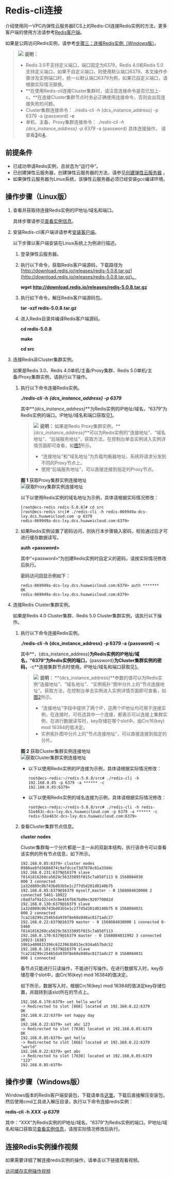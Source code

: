 # Redis-cli连接<a name="dcs-ug-0713004"></a>

介绍使用同一VPC内弹性云服务器ECS上的Redis-Cli连接Redis实例的方法，更多客户端的使用方法请参考[Redis客户端](https://redis.io/clients)。

如果是公网访问Redis实例，请参考[步骤三：连接Redis实例（Windows版）](步骤三-连接Redis实例（Windows版）.md)。

>![](public_sys-resources/icon-note.gif) **说明：** 
>-   Redis 3.0不支持定义端口，端口固定为6379，Redis 4.0和Redis 5.0支持定义端口，如果不自定义端口，则使用默认端口6379。本文操作步骤涉及实例端口时，统一以默认端口6379为例，如果已自定义端口，请根据实际情况替换。
>-   **在使用Redis-cli连接Cluster集群时，请注意连接命令是否已加上-c。**在连接Cluster集群节点时务必正确使用连接命令，否则会出现连接失败的问题。
>    -   Cluster集群连接命令：
>        ./redis-cli -h \{dcs\_instance\_address\} -p 6379 -a \{password\}  **-c**
>    -   单机、主备、Proxy集群连接命令：
>        _./redis-cli -h_ _\{dcs\_instance\_address\} -p 6379_  -a \{password\}
>    具体连接操作， 请查看[3](#li1511472544119)和[4](#li126171140194317)。

## 前提条件<a name="section1502270695932"></a>

-   已成功申请Redis实例，且状态为“运行中”。
-   已创建弹性云服务器，创建弹性云服务器的方法，请参见[创建弹性云服务器](https://support.huaweicloud.com/qs-ecs/ecs_02_0005.html)  。
-   如果弹性云服务器为Linux系统，该弹性云服务器必须已经安装gcc编译环境。

## 操作步骤（Linux版）<a name="section596432855917"></a>

1.  <a name="li5799181918288"></a>查看并获取待连接Redis实例的IP地址/域名和端口。

    具体步骤请参见[查看实例信息](查看实例信息.md)。

2.  安装Redis-cli客户端详请参考[安装客户端](https://redis.io/download?spm=a2c4g.11186623.2.15.4e732074zS4LSS#installation)。

    以下步骤以客户端安装在Linux系统上为例进行描述。

    1.  登录弹性云服务器。
    2.  执行以下命令，获取Redis客户端源码，下载路径为[http://download.redis.io/releases/redis-5.0.8.tar.gz](http://download.redis.io/releases/redis-5.0.8.tar.gz)。

        **wget http://download.redis.io/releases/redis-5.0.8.tar.gz**

    3.  执行如下命令，解压Redis客户端源码包。

        **tar -xzf redis-5.0.8.tar.gz**

    4.  进入Redis目录并编译Redis客户端源码。

        **cd redis-5.0.8**

        **make**

        **cd src**

3.  <a name="li1511472544119"></a>连接Redis非Cluster集群实例。

    如果是Redis 3.0、Redis 4.0单机/主备/Proxy集群、Redis 5.0单机/主备/Proxy集群实例，请执行以下操作。

    1.  执行以下命令连接Redis实例。

        _**./redis-cli -h**_ _**\{dcs\_instance\_address\} -p 6379**_

        其中**_\{dcs\_instance\_address\}_**为Redis实例的IP地址/域名，“6379“为Redis实例的端口。IP地址/域名和端口获取见[1](#li5799181918288)。

        >![](public_sys-resources/icon-note.gif) **说明：** 
        >如果是Redis Proxy集群实例，**_\{dcs\_instance\_address\}_**可以为Redis实例的“连接地址”、“域名地址”、“后端服务地址”，获取方法，在控制台单击实例进入实例详情页面即可查看，如[图1](#fig19471181817427)所示。
        >-   “连接地址”和“域名地址”为负载均衡器地址，系统将请求分发到不同的Proxy节点上。
        >-   使用“后端服务地址”，可以直接连接到指定的Proxy节点。

        **图 1**  获取Proxy集群实例连接地址<a name="fig19471181817427"></a>  
        ![](figures/获取Proxy集群实例连接地址.png "获取Proxy集群实例连接地址")

        以下以使用Redis实例的域名地址为示例，具体请根据实际情况修改：

        ```
        [root@ecs-redis redis-5.0.8]# cd src
        [root@ecs-redis src]# ./redis-cli -h redis-069949a-dcs-lxy.dcs.huaweicloud.com -p 6379
        redis-069949a-dcs-lxy.dcs.huaweicloud.com:6379> 
        ```

    2.  如果Redis实例设置了密码访问，则执行本步骤输入密码，校验通过后才可进行缓存数据读写。

        **auth <password\>**

        其中“<password\>“为创建Redis实例时自定义的密码，请按实际情况修改后执行。

        密码访问回显示例如下：

        ```
        redis-069949a-dcs-lxy.dcs.huaweicloud.com:6379> auth *******
        OK
        redis-069949a-dcs-lxy.dcs.huaweicloud.com:6379> 
        ```

4.  <a name="li126171140194317"></a>连接Redis Cluster集群实例。

    如果是Redis 4.0 Cluster集群、Redis 5.0 Cluster集群实例，请执行以下操作。

    1.  执行以下命令连接Redis实例。

        **./redis-cli -h \{dcs\_instance\_address\} -p 6379 -a \{password\} -c**

        其中**，\{dcs\_instance\_address\}**为Redis实例的IP地址/域名，“6379“为Redis实例的端口，**\{password\}**为Cluster集群实例的密码，**-c**连接集群节点时使用。IP地址/域名和端口获取见[1](#li5799181918288)。

        >![](public_sys-resources/icon-note.gif) **说明：** 
        >**\{dcs\_instance\_address\}**参数的值可以为Redis实例“连接地址”、“域名地址”、“实例拓扑”图中分片上的“节点连接地址”。获取方法，在控制台单击实例进入实例详情页面即可查看，如[图2](#fig16174741192314)所示。
        >-   “连接地址”字段中提供了两个IP，这两个IP地址均可用于连接实例，在连接时，可任选其中一个连接，都表示可以连接上集群实例，在进行数据读写时，key存储在哪个slot中，由Crc16\(key\) mod 16384的值决定。
        >-   实例拓扑图中分片上的“节点连接地址”，可以直接连接到指定的分片。

        **图 2**  获取Cluster集群实例连接地址<a name="fig16174741192314"></a>  
        ![](figures/获取Cluster集群实例连接地址.png "获取Cluster集群实例连接地址")

        -   以下以使用Redis实例的IP连接为示例，具体请根据实际情况修改：

            ```
            root@ecs-redis:~/redis-5.0.8/src# ./redis-cli -h 192.168.0.85 -p 6379 -a ****** -c
            192.168.0.85:6379> 
            ```

        -   以下以使用Redis实例的域名连接为示例，具体请根据实际情况修改：

            ```
            root@ecs-redis:~/redis-5.0.8/src# ./redis-cli -h redis-51e463c-dcs-lxy.dcs.huaweicloud.com -p 6379 -a ****** -c
            redis-51e463c-dcs-lxy.dcs.huaweicloud.com:6379> 
            ```

    2.  查看Cluster集群节点信息。

        **cluster nodes**

        Cluster集群每一个分片都是一主一从的双副本结构，执行该命令可以查看该实例的所有节点信息，如下所示。

        ```
        192.168.0.85:6379> cluster nodes
        0988ae8fd3686074c9afdcce73d7878c81a33ddc 192.168.0.231:6379@16379 slave f0141816260ca5029c56333095f015c7a058f113 0 1568084030
        000 3 connected
        1a32d809c0b743bd83b5e1c277d5d201d0140b75 192.168.0.85:6379@16379 myself,master - 0 1568084030000 2 connected 5461-10922
        c8ad7af9a12cce3c8e416fb67bd6ec9207f0082d 192.168.0.130:6379@16379 slave 1a32d809c0b743bd83b5e1c277d5d201d0140b75 0 1568084031
        000 2 connected
        7ca218299c254b5da939f8e60a940ac8171adc27 192.168.0.22:6379@16379 master - 0 1568084030000 1 connected 0-5460
        f0141816260ca5029c56333095f015c7a058f113 192.168.0.170:6379@16379 master - 0 1568084031992 3 connected 10923-16383
        19b1a400815396c6223963b013ec934a657bdc52 192.168.0.161:6379@16379 slave 7ca218299c254b5da939f8e60a940ac8171adc27 0 1568084031
        000 1 connected
        ```

        备节点只能进行只读操作，不能进行写操作。在进行数据写入时，key存储在哪个slot中，由Crc16\(key\) mod 16384的值决定。

        如下所示，数据写入时，根据Crc16\(key\) mod 16384的值决定key存储位置，并跳转到该slot所在的节点上。

        ```
        192.168.0.170:6379> set hello world
        -> Redirected to slot [866] located at 192.168.0.22:6379
        OK
        192.168.0.22:6379> set happy day
        OK
        192.168.0.22:6379> set abc 123
        -> Redirected to slot [7638] located at 192.168.0.85:6379
        OK
        192.168.0.85:6379> get hello
        -> Redirected to slot [866] located at 192.168.0.22:6379
        "world"
        192.168.0.22:6379> get abc
        -> Redirected to slot [7638] located at 192.168.0.85:6379
        "123"
        192.168.0.85:6379> 
        ```



## 操作步骤（Windows版）<a name="section0560105823710"></a>

Windows版本的Redis客户端安装包，下载请单击[这里](https://github.com/MicrosoftArchive/redis/tags)。下载后直接解压安装包，然后使用cmd工具进入解压目录，执行以下命令连接redis实例：

**redis-cli -h** **_XXX_  -p  _6379_**

其中：“XXX“为Redis实例的IP地址/域名，“6379“为Redis实例的端口。IP地址/域名和端口获取见[查看实例信息](查看实例信息.md)，请按实际情况修改后执行。

## 连接Redis实例操作视频<a name="section9833202819317"></a>

如果需要详细了解连接redis实例的操作，请单击以下链接观看视频。

[访问缓存实例操作视频](https://support.huaweicloud.com/dcs_video/index.html)


